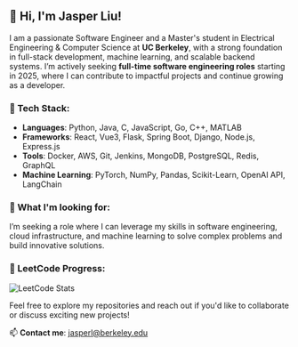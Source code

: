 <!--
**JJJasperl/JJJasperl** is a ✨ _special_ ✨ repository because its `README.md` (this file) appears on your GitHub profile.

Here are some ideas to get you started:

- 🔭 I’m currently working on ...
- 🌱 I’m currently learning ...
- 👯 I’m looking to collaborate on ...
- 🤔 I’m looking for help with ...
- 💬 Ask me about ...
- 📫 How to reach me: ...
- 😄 Pronouns: ...
- ⚡ Fun fact: ...
-->

## 👋 Hi, I'm Jasper Liu!

I am a passionate Software Engineer and a Master's student in Electrical Engineering & Computer Science at **UC Berkeley**, with a strong foundation in full-stack development, machine learning, and scalable backend systems. I’m actively seeking **full-time software engineering roles** starting in 2025, where I can contribute to impactful projects and continue growing as a developer.

### 🔧 Tech Stack:
- **Languages**: Python, Java, C, JavaScript, Go, C++, MATLAB
- **Frameworks**: React, Vue3, Flask, Spring Boot, Django, Node.js, Express.js
- **Tools**: Docker, AWS, Git, Jenkins, MongoDB, PostgreSQL, Redis, GraphQL
- **Machine Learning**: PyTorch, NumPy, Pandas, Scikit-Learn, OpenAI API, LangChain

### 🚀 What I'm looking for:
I’m seeking a role where I can leverage my skills in software engineering, cloud infrastructure, and machine learning to solve complex problems and build innovative solutions.

### 🏅 LeetCode Progress:
![LeetCode Stats](https://leetcard.jacoblin.cool/JJJasper11?theme=light&font=Karma&ext=activity)

Feel free to explore my repositories and reach out if you'd like to collaborate or discuss exciting new projects!

📫 **Contact me**: jasperl@berkeley.edu

